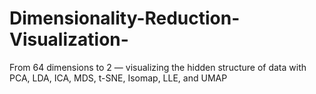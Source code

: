 # Dimensionality-Reduction-Visualization-
From 64 dimensions to 2 — visualizing the hidden structure of data with PCA, LDA, ICA, MDS, t-SNE, Isomap, LLE, and UMAP
